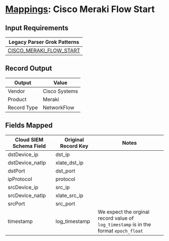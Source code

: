 # [Mappings](README.md): Cisco Meraki Flow Start

## Input Requirements

|Legacy Parser Grok Patterns|
|-------------|
|[CISCO_MERAKI_FLOW_START](../legacy_parsers/CISCO_MERAKI_FLOW_START.md)|

## Record Output

|Output|Value|
|------|-----|
|Vendor|Cisco Systems|
|Product|Meraki|
|Record Type|NetworkFlow|

## Fields Mapped

|Cloud SIEM Schema Field|Original Record Key|Notes|
|-----------------------|-------------------|-----|
|dstDevice_ip|dst_ip||
|dstDevice_natIp|xlate_dst_ip||
|dstPort|dst_port||
|ipProtocol|protocol||
|srcDevice_ip|src_ip||
|srcDevice_natIp|xlate_src_ip||
|srcPort|src_port||
|timestamp|log_timestamp|We expect the orginal record value of `log_timestamp` is in the format `epoch_float`|

